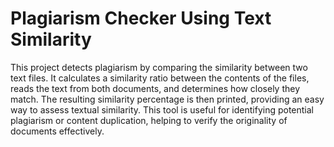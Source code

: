 # Plagiarism Checker Using Text Similarity
This project detects plagiarism by comparing the similarity between two text files. It calculates a similarity ratio between the contents of the files, reads the text from both documents, and determines how closely they match. The resulting similarity percentage is then printed, providing an easy way to assess textual similarity. This tool is useful for identifying potential plagiarism or content duplication, helping to verify the originality of documents effectively.
 
